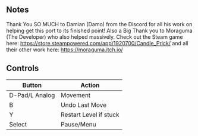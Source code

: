## Notes

Thank You SO MUCH to Damian (Damo) from the Discord for all his work on helping get this port to its finished point! Also a Big Thank you to Moraguma (The Developer) who also helped massively. 
Check out the Steam game here:
https://store.steampowered.com/app/1920700/Candle_Prick/
and all their other work here:
https://moraguma.itch.io/

## Controls

| Button | Action |
|--|--| 
|D-Pad/L Analog|Movement|
|B|Undo Last Move|
|Y|Restart Level if stuck|
|Select|Pause/Menu|



